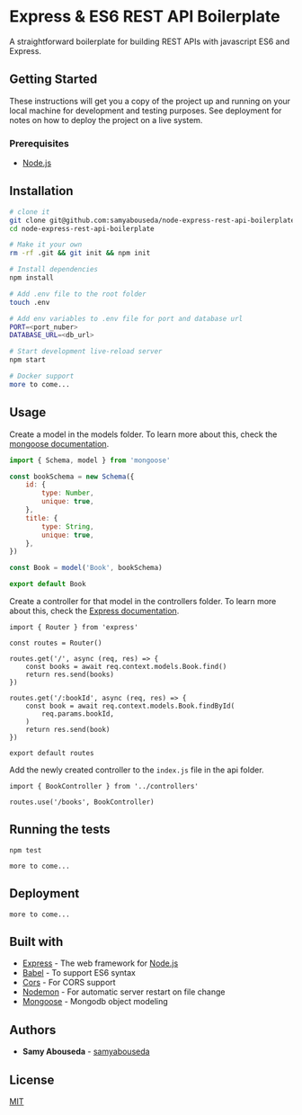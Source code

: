 # Express & ES6 REST API Boilerplate

A straightforward boilerplate for building REST APIs with javascript ES6 and Express.

## Getting Started

These instructions will get you a copy of the project up and running on your local machine for development and testing 
purposes. See deployment for notes on how to deploy the project on a live system.

### Prerequisites
- [Node.js](https://nodejs.org/en/)

## Installation

```sh
# clone it
git clone git@github.com:samyabouseda/node-express-rest-api-boilerplate.git
cd node-express-rest-api-boilerplate

# Make it your own
rm -rf .git && git init && npm init

# Install dependencies
npm install

# Add .env file to the root folder
touch .env

# Add env variables to .env file for port and database url
PORT=<port_nuber>
DATABASE_URL=<db_url>

# Start development live-reload server
npm start

# Docker support
more to come...
```    

## Usage
Create a model in the models folder.
To learn more about this, check the [mongoose documentation](https://mongoosejs.com).
```js
import { Schema, model } from 'mongoose'

const bookSchema = new Schema({
    id: {
        type: Number,
        unique: true,
    },
    title: {
        type: String,
        unique: true,
    },
})

const Book = model('Book', bookSchema)

export default Book

```

Create a controller for that model in the controllers folder. To learn more about this, check the [Express documentation](https://expressjs.com/en/guide/routing.html).
```
import { Router } from 'express'

const routes = Router()

routes.get('/', async (req, res) => {
    const books = await req.context.models.Book.find()
    return res.send(books)
})

routes.get('/:bookId', async (req, res) => {
    const book = await req.context.models.Book.findById(
    	req.params.bookId,
    )
    return res.send(book)
})

export default routes

```

Add the newly created controller to the `index.js` file in the api folder.
```
import { BookController } from '../controllers'

routes.use('/books', BookController)
```

## Running the tests
```
npm test

more to come...
```

## Deployment
```
more to come...
```

## Built with
- [Express](https://expressjs.com) - The web framework for [Node.js](https://nodejs.org/en/)
- [Babel](https://babeljs.io) - To support ES6 syntax
- [Cors](https://github.com/troygoode/node-cors) - For CORS support 
- [Nodemon](https://nodemon.io) - For automatic server restart on file change
- [Mongoose](https://mongoosejs.com) - Mongodb object modeling

## Authors

* **Samy Abouseda** - [samyabouseda](https://github.com/samyabouseda)

## License

[MIT](LICENSE.md)